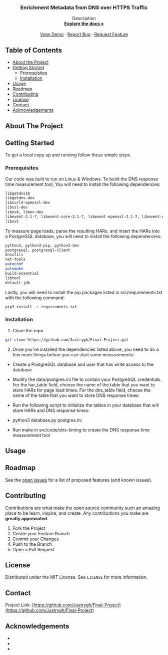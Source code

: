 <p align="center">
  <a href="https://github.com/Justrygh/Final-Project">
  </a>

  <h3 align="center">Enrichment Metadata from DNS over HTTPS Traffic</h3>

  <p align="center">
    Description
    <br />
    <a href="https://github.com/Justrygh/Final-Project"><strong>Explore the docs »</strong></a>
    <br />
    <br />
    <a href="https://github.com/Justrygh/Final-Project">View Demo</a>
    ·
    <a href="https://github.com/Justrygh/Final-Project/issues">Report Bug</a>
    ·
    <a href="https://github.com/Justrygh/Final-Project/issues">Request Feature</a>
  </p>
</p>



<!-- TABLE OF CONTENTS -->
## Table of Contents

* [About the Project](#about-the-project)
* [Getting Started](#getting-started)
  * [Prerequisites](#prerequisites)
  * [Installation](#installation)
* [Usage](#usage)
* [Roadmap](#roadmap)
* [Contributing](#contributing)
* [License](#license)
* [Contact](#contact)
* [Acknowledgements](#acknowledgements)



<!-- ABOUT THE PROJECT -->
## About The Project

<!-- GETTING STARTED -->
## Getting Started

To get a local copy up and running follow these simple steps.

### Prerequisites
Our code was built to run on Linux & Windows. To build the DNS response time measurement tool, You will need to install the following dependencies:
```sh
libgetdns10
libgetdns-dev
libcurl4-openssl-dev
libssl-dev
libev4, libev-dev
libevent-2.1-7, libevent-core-2.1-7, libevent-openssl-2.1-7, libevent-dev
libuv1
```

To measure page loads, parse the resulting HARs, and insert the HARs into a PostgreSQL database, you will need to install the following dependencies:
```sh
python3, python3-pip, python3-dev
postgresql, postgresql-client
dnsutils
net-tools
autoconf
automake
build-essential
libtool
default-jdk
```
Lastly, you will need to install the pip packages listed in src/requirements.txt with the following command:

```sh
pip3 install -r requirements.txt
```

### Installation

1. Clone the repo
```sh
git clone https://github.com/Justrygh/Final-Project.git
```
2. Once you've installed the dependencies listed above, you need to do a few more things before you can start some measurements:

* Create a PostgreSQL database and user that has write access to the database

* Modify the data/postgres.ini file to contain your PostgreSQL credentials. For the har_table field, choose the name of the table that you want to store HARs for page load times. For the dns_table field, choose the name of the table that you want to store DNS response times.

* Run the following script to initialize the tables in your database that will store HARs and DNS response times:

* python3 database.py postgres.ini

* Run make in src/code/dns-timing to create the DNS response time measurement tool



<!-- USAGE EXAMPLES -->
## Usage



<!-- ROADMAP -->
## Roadmap

See the [open issues](https://github.com/Justrygh/Final-Project/issues) for a list of proposed features (and known issues).



<!-- CONTRIBUTING -->
## Contributing

Contributions are what make the open source community such an amazing place to be learn, inspire, and create. Any contributions you make are **greatly appreciated**.

1. Fork the Project
2. Create your Feature Branch 
3. Commit your Changes 
4. Push to the Branch 
5. Open a Pull Request



<!-- LICENSE -->
## License

Distributed under the MIT License. See `LICENSE` for more information.



<!-- CONTACT -->
## Contact

Project Link: [https://github.com/Justrygh/Final-Project](https://github.com/Justrygh/Final-Project)



<!-- ACKNOWLEDGEMENTS -->
## Acknowledgements

* []()
* []()
* []()





<!-- MARKDOWN LINKS & IMAGES -->
<!-- https://www.markdownguide.org/basic-syntax/#reference-style-links -->
[contributors-shield]: https://img.shields.io/github/contributors/github_username/repo.svg?style=flat-square
[contributors-url]: https://github.com/Justrygh/Final-Project/graphs/contributors
[forks-shield]: https://img.shields.io/github/forks/Justrygh/Final-Project.svg?style=flat-square
[forks-url]: https://github.com/Justrygh/Final-Project/network/members
[stars-shield]: https://img.shields.io/github/stars/Justrygh/Final-Project.svg?style=flat-square
[stars-url]: https://github.com/Justrygh/Final-Project/stargazers
[issues-shield]: https://img.shields.io/github/issues/Justrygh/Final-Project.svg?style=flat-square
[issues-url]: https://github.com/Justrygh/Final-Project/issues
[license-shield]: https://img.shields.io/github/license/Justrygh/Final-Project.svg?style=flat-square
[license-url]: https://github.com/Justrygh/Final-Project/blob/master/LICENSE.txt
